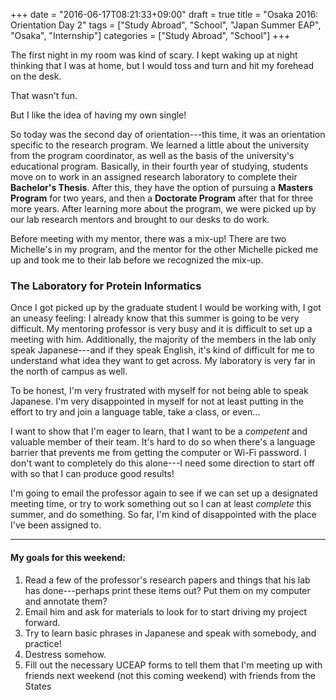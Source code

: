 +++
date = "2016-06-17T08:21:33+09:00"
draft = true
title = "Osaka 2016: Orientation Day 2"
tags = ["Study Abroad", "School", "Japan Summer EAP", "Osaka", "Internship"]
categories = ["Study Abroad", "School"]
+++

The first night in my room was kind of scary. I kept waking up at night thinking that I was at home, but I would toss and turn and hit my forehead on the desk.

That wasn't fun. 

But I like the idea of having my own single!  

So today was the second day of orientation---this time, it was an orientation specific to the research program. We learned a little about the university from the program coordinator, as well as the basis of the university's educational program. Basically, in their fourth year of studying, students move on to work in an assigned research laboratory to complete their **Bachelor's Thesis**. After this, they have the option of pursuing a **Masters Program** for two years, and then a **Doctorate Program** after that for three more years. After learning more about the program, we were picked up by our lab research mentors and brought to our desks to do work.

Before meeting with my mentor, there was a mix-up! There are two Michelle's in my program, and the mentor for the other Michelle picked me up and took me to their lab before we recognized the mix-up. 

### The Laboratory for Protein Informatics

Once I got picked up by the graduate student I would be working with, I got an uneasy feeling: I already know that this summer is going to be very difficult. My mentoring professor is very busy and it is difficult to set up a meeting with him. Additionally, the majority of the members in the lab only speak Japanese---and if they speak English, it's kind of difficult for me to understand what idea they want to get across. My laboratory is very far in the north of campus as well.

To be honest, I'm very frustrated with myself for not being able to speak Japanese. I'm very disappointed in myself for not at least putting in the effort to try and join a language table, take a class, or even... 

I want to show that I'm eager to learn, that I want to be a *competent* and valuable member of their team. It's hard to do so when there's a language barrier that prevents me from getting the computer or Wi-Fi password. I don't want to completely do this alone---I need some direction to start off with so that I can produce good results!

I'm going to email the professor again to see if we can set up a designated meeting time, or try to work something out so I can at least *complete* this summer, and do something. So far, I'm kind of disappointed with the place I've been assigned to.

---

#### My goals for this weekend: 

1. Read a few of the professor's research papers and things that his lab has done---perhaps print these items out? Put them on my computer and annotate them?
2. Email him and ask for materials to look for to start driving my project forward.
3. Try to learn basic phrases in Japanese and speak with somebody, and practice!
4. Destress somehow. 
5. Fill out the necessary UCEAP forms to tell them that I'm meeting up with friends next weekend (not this coming weekend) with friends from the States